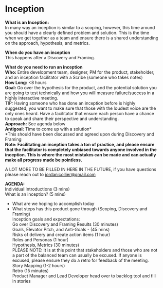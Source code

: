 # Inception

**What is an Inception:**  
In many way an inception is similar to a scoping, however, this time around you should have a clearly defined problem and solution. This is the time when we get together as a team and ensure there is a shared understanding on the approach, hypothesis, and metrics.  
  
**When do you have an inception**  
This happens after a Discovery and Framing.  
  
**What do you need to run an inception**  
**Who:** Entire development team, designer, PM for the product, stakeholder, and an inception facilitator with a Scribe \(someone who takes notes\)  
**How Long:** &lt;8 hours  
**Goal:** Go over the hypothesis for the product, and the potential solution you are going to test technically and how you will measure failure/success in a highly interactive meeting.  
TIP: Having someone who has done an inception before is highly suggested, you want to make sure that those with the loudest voice are the only ones heard. Have a facilitator that ensure each person have a chance to speak and share their perspective and understanding.  
**Approach:** See agenda below  
**Antigoal:** Time to come up with a solution\*  
\*This should have been discussed and agreed upon during Discovery and Framing  
**Note: Facilitating an inception takes a ton of practice, and please ensure that the facilitator is completely unbiased towards anyone involved in the inception. This is where the most mistakes can be made and can actually make all progress made be pointless.**  
  
A LOT MORE TO BE FILLED IN HERE IN THE FUTURE, if you have questions please reach out to jordanicollier@gmail.com

**AGENDA:**  
Individual Introductions \(3 mins\)  
What is an inception? \(5 mins\)  
- What are we hoping to accomplish today  
- What steps has this product gone through \(Scoping, Discovery and Framing\)  
Inception goals and expectations:  
Go over Discovery and Framing Results \(30 minutes\)  
Goals, Elevator Pitch, and Anti-Goals - \(45 mins\)  
Risks of delivery and create action items \(1 hour\)  
Roles and Personas \(1 hour\)  
Hypothesis, Metrics \(30 minutes\)  
PLEASE NOTE: It is at this point that stakeholders and those who are not a part of the balanced team can usually be excused. If anyone is excused, please ensure they do a retro for feedback of the meeting.  
Story Mapping \(1-2 hours\)  
Retro \(15 minutes\)  
Product Manager and Lead Developer head over to backlog tool and fill in stories

